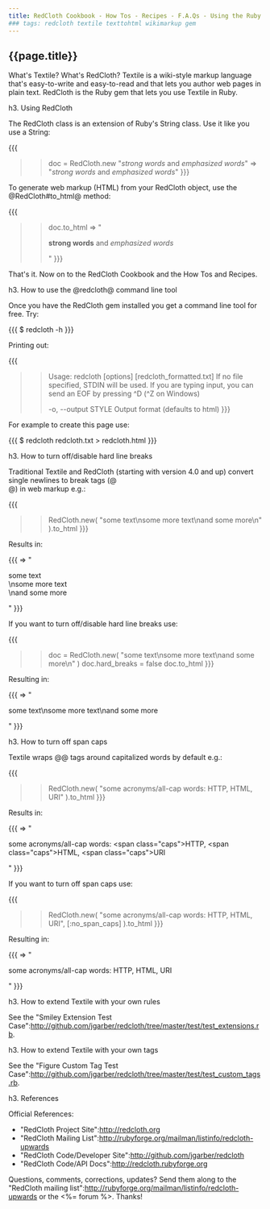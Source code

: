 ```yaml
---
title: RedCloth Cookbook - How Tos - Recipes - F.A.Qs - Using the Ruby Plain Text to Markup Gem
### tags: redcloth textile texttohtml wikimarkup gem
---
```


## {{page.title}}

What's Textile? What's RedCloth?
Textile is a wiki-style markup language that's easy-to-write and easy-to-read and that lets you author web pages in plain text. RedCloth is the Ruby gem that lets you use Textile in Ruby.

<!-- more -->

h3. Using RedCloth

The RedCloth class is an extension of Ruby's String class. Use it like you use a String:

{{{
>> doc = RedCloth.new "*strong words* and _emphasized words_"
=> "*strong words* and _emphasized words_" 
}}}

To generate web markup (HTML) from your RedCloth object, use the @RedCloth#to_html@ method:

{{{
>> doc.to_html
=> "<p><strong>strong words</strong> and <em>emphasized words</em></p>" 
}}}

That's it.  Now on to the RedCloth Cookbook and the How Tos and Recipes.

h3. How to use the @redcloth@ command line tool

Once you have the RedCloth gem installed you get a command line tool for free. Try:

{{{
$ redcloth -h
}}}

Printing out:

{{{
>> Usage: redcloth [options] [redcloth_formatted.txt]
>> If no file specified, STDIN will be used. If you are typing input,
>>   you can send an EOF by pressing ^D (^Z on Windows)
>>
>>   -o, --output STYLE               Output format (defaults to html)
}}}

For example to create this page use:

{{{
$ redcloth redcloth.txt > redcloth.html
}}}

h3. How to turn off/disable hard line breaks

Traditional Textile and RedCloth (starting with version 4.0 and up) convert single newlines to break tags (@<br>@) in web markup e.g.:

{{{
>> RedCloth.new( "some text\nsome more text\nand some more\n" ).to_html
}}}

Results in:

{{{
=> "<p>some text<br />\nsome more text<br />\nand some more</p>"
}}}

If you want to turn off/disable hard line breaks use:

{{{
>> doc = RedCloth.new( "some text\nsome more text\nand some more\n"  )
>> doc.hard_breaks = false
>> doc.to_html
}}}

Resulting in:

{{{
=> "<p>some text\nsome more text\nand some more</p>"
}}}

h3. How to turn off span caps

Textile wraps @<span>@ tags around capitalized words by default e.g.:

{{{
>> RedCloth.new( "some acronyms/all-cap words: HTTP, HTML, URI" ).to_html
}}}

Results in:

{{{
=> "<p>some acronyms/all-cap words: <span class=\"caps\">HTTP</span>,
<span class=\"caps\">HTML</span>, <span class=\"caps\">URI</span></p>"
}}}

If you want to turn off span caps use:

{{{
>> RedCloth.new( "some acronyms/all-cap words: HTTP, HTML, URI", [:no_span_caps] ).to_html
}}}

Resulting in:

{{{
=> "<p>some acronyms/all-cap words: HTTP, HTML, URI</p>"
}}}

h3. How to extend Textile with your own rules

See the "Smiley Extension Test Case":http://github.com/jgarber/redcloth/tree/master/test/test_extensions.rb.

h3. How to extend Textile with your own tags

See the "Figure Custom Tag Test Case":http://github.com/jgarber/redcloth/tree/master/test/test_custom_tags.rb.

h3. References

Official References:

* "RedCloth Project Site":http://redcloth.org
* "RedCloth Mailing List":http://rubyforge.org/mailman/listinfo/redcloth-upwards
* "RedCloth Code/Developer Site":http://github.com/jgarber/redcloth
* "RedCloth Code/API Docs":http://redcloth.rubyforge.org


Questions, comments, corrections, updates? Send them along to the "RedCloth mailing list":http://rubyforge.org/mailman/listinfo/redcloth-upwards
or the <%= forum %>. Thanks!
